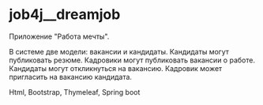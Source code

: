 # job4j__dreamjob
Приложение "Работа мечты".

В системе две модели: вакансии и кандидаты.
Кандидаты могут публиковать резюме.
Кадровики могут публиковать вакансии о работе.
Кандидаты могут откликнуться на вакансию.
Кадровик может пригласить на вакансию кандидата.

Html, Bootstrap, Thymeleaf, Spring boot
